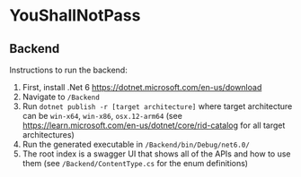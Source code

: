 # YouShallNotPass

## Backend

Instructions to run the backend:
1. First, install .Net 6 https://dotnet.microsoft.com/en-us/download
2. Navigate to `/Backend`
3. Run `dotnet publish -r [target architecture]` where target architecture can be `win-x64`, `win-x86`, `osx.12-arm64` (see https://learn.microsoft.com/en-us/dotnet/core/rid-catalog for all target architectures)
4. Run the generated executable in `/Backend/bin/Debug/net6.0/`
5. The root index is a swagger UI that shows all of the APIs and how to use them (see `/Backend/ContentType.cs` for the enum definitions)
